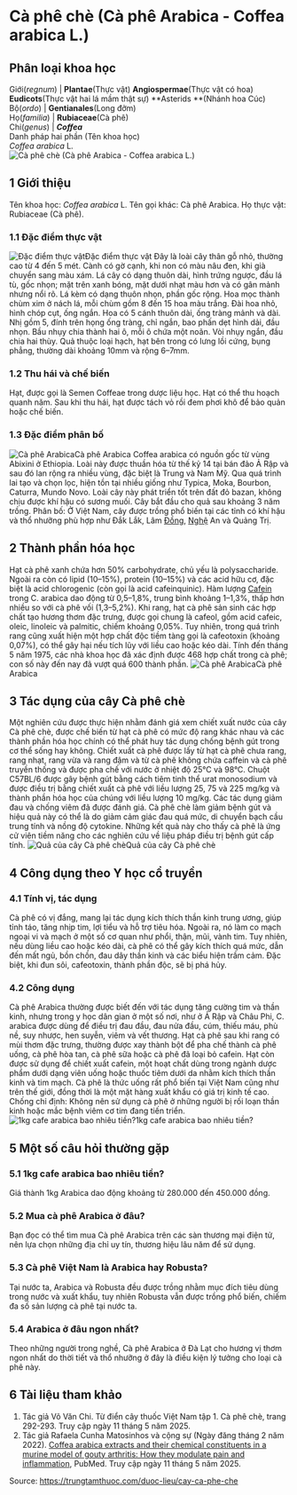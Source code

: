 # Cà phê chè (Cà phê Arabica - Coffea arabica L.)

Phân loại khoa học  
---  
Giới(_regnum_) |  **Plantae**(Thực vật) **Angiospermae**(Thực vật có hoa) **Eudicots**(Thực vật hai lá mầm thật sự) **Asterids **(Nhánh hoa Cúc)  
Bộ(_ordo_) | **Gentianales**(Long đởm)  
Họ(_familia_) | **Rubiaceae**(Cà phê)  
Chi(_genus_) | _**Coffea**_  
Danh pháp hai phần (Tên khoa học)  
_Coffea arabica_ L.  
![Cà phê chè \(Cà phê Arabica - Coffea arabica L.\)](https://trungtamthuoc.com/images/others/ca-phe-che-8187.jpg)
##  1 Giới thiệu
Tên khoa học: _Coffea arabica_ L.
Tên gọi khác: Cà phê Arabica.
Họ thực vật: Rubiaceae (Cà phê).
### 1.1 Đặc điểm thực vật
![Đặc điểm thực vật](https://trungtamthuoc.com/images/item/ca-phe-che-1.jpg)Đặc điểm thực vật
Đây là loài cây thân gỗ nhỏ, thường cao từ 4 đến 5 mét. Cành có gờ cạnh, khi non có màu nâu đen, khi già chuyển sang màu xám. Lá cây có dạng thuôn dài, hình trứng ngược, đầu lá tù, gốc nhọn; mặt trên xanh bóng, mặt dưới nhạt màu hơn và có gân mảnh nhưng nổi rõ. Lá kèm có dạng thuôn nhọn, phần gốc rộng.
Hoa mọc thành chùm xim ở nách lá, mỗi chùm gồm 8 đến 15 hoa màu trắng. Đài hoa nhỏ, hình chóp cụt, ống ngắn. Hoa có 5 cánh thuôn dài, ống tràng mảnh và dài. Nhị gồm 5, đính trên họng ống tràng, chỉ ngắn, bao phấn dẹt hình dải, đầu nhọn. Bầu nhụy chia thành hai ô, mỗi ô chứa một noãn. Vòi nhụy ngắn, đầu chia hai thùy. Quả thuộc loại hạch, hạt bên trong có lưng lồi cứng, bụng phẳng, thường dài khoảng 10mm và rộng 6–7mm.
### 1.2 Thu hái và chế biến
Hạt, được gọi là Semen Coffeae trong dược liệu học.
Hạt có thể thu hoạch quanh năm. Sau khi thu hái, hạt được tách vỏ rồi đem phơi khô để bảo quản hoặc chế biến.
### 1.3 Đặc điểm phân bố
![Cà phê Arabica](https://trungtamthuoc.com/images/item/ca-phe-che-0.jpg)Cà phê Arabica
Coffea arabica có nguồn gốc từ vùng Abixini ở Ethiopia. Loài này được thuần hóa từ thế kỷ 14 tại bán đảo Ả Rập và sau đó lan rộng ra nhiều vùng, đặc biệt là Trung và Nam Mỹ. Qua quá trình lai tạo và chọn lọc, hiện tồn tại nhiều giống như Typica, Moka, Bourbon, Caturra, Mundo Novo. Loài cây này phát triển tốt trên đất đỏ bazan, không chịu được khí hậu có sương muối. Cây bắt đầu cho quả sau khoảng 3 năm trồng.
Phân bố: Ở Việt Nam, cây được trồng phổ biến tại các tỉnh có khí hậu và thổ nhưỡng phù hợp như Đắk Lắk, Lâm [Đồng](https://trungtamthuoc.com/hoat-chat/dong "Đồng"), [Nghệ](https://trungtamthuoc.com/duoc-lieu/nghe-21 "Nghệ") An và Quảng Trị.
##  2 Thành phần hóa học
Hạt cà phê xanh chứa hơn 50% carbohydrate, chủ yếu là polysaccharide. Ngoài ra còn có lipid (10–15%), protein (10–15%) và các acid hữu cơ, đặc biệt là acid chlorogenic (còn gọi là acid cafeinquinic). Hàm lượng [Cafein](https://trungtamthuoc.com/hoat-chat/cafein "Cafein") trong C. arabica dao động từ 0,5–1,8%, trung bình khoảng 1–1,3%, thấp hơn nhiều so với cà phê vối (1,3–5,2%).
Khi rang, hạt cà phê sản sinh các hợp chất tạo hương thơm đặc trưng, được gọi chung là cafeol, gồm acid cafeic, oleic, linoleic và palmitic, chiếm khoảng 0,05%. Tuy nhiên, trong quá trình rang cũng xuất hiện một hợp chất độc tiềm tàng gọi là cafeotoxin (khoảng 0,07%), có thể gây hại nếu tích lũy với liều cao hoặc kéo dài.
Tính đến tháng 5 năm 1975, các nhà khoa học đã xác định được 468 hợp chất trong cà phê; con số này đến nay đã vượt quá 600 thành phần.
![Cà phê Arabica](https://trungtamthuoc.com/images/item/ca-phe-che-2.jpg)Cà phê Arabica
##  3 Tác dụng của cây Cà phê chè
Một nghiên cứu được thực hiện nhằm đánh giá xem chiết xuất nước của cây Cà phê chè, được chế biến từ hạt cà phê có mức độ rang khác nhau và các thành phần hóa học chính có thể phát huy tác dụng chống bệnh gút trong cơ thể sống hay không.
Chiết xuất cà phê được lấy từ hạt cà phê chưa rang, rang nhạt, rang vừa và rang đậm và từ cà phê không chứa caffein và cà phê truyền thống và được pha chế với nước ở nhiệt độ 25°C và 98°C. Chuột C57BL/6 được gây bệnh gút bằng cách tiêm tinh thể urat monosodium và được điều trị bằng chiết xuất cà phê với liều lượng 25, 75 và 225 mg/kg và thành phần hóa học của chúng với liều lượng 10 mg/kg. Các tác dụng giảm đau và chống viêm đã được đánh giá.
Cà phê chè làm giảm bệnh gút và hiệu quả này có thể là do giảm cảm giác đau quá mức, di chuyển bạch cầu trung tính và nồng độ cytokine. Những kết quả này cho thấy cà phê là ứng cử viên tiềm năng cho các nghiên cứu về liệu pháp điều trị bệnh gút cấp tính.
![Quả của cây Cà phê chè](https://trungtamthuoc.com/images/item/ca-phe-che-3.jpg)Quả của cây Cà phê chè
##  4 Công dụng theo Y học cổ truyền
### 4.1 Tính vị, tác dụng
Cà phê có vị đắng, mang lại tác dụng kích thích thần kinh trung ương, giúp tỉnh táo, tăng nhịp tim, lợi tiểu và hỗ trợ tiêu hóa. Ngoài ra, nó làm co mạch ngoại vi và mạch ở một số cơ quan như phổi, thận, mũi, vành tim. Tuy nhiên, nếu dùng liều cao hoặc kéo dài, cà phê có thể gây kích thích quá mức, dẫn đến mất ngủ, bồn chồn, đau dây thần kinh và các biểu hiện trầm cảm. Đặc biệt, khi đun sôi, cafeotoxin, thành phần độc, sẽ bị phá hủy.
### 4.2 Công dụng
Cà phê Arabica thường được biết đến với tác dụng tăng cường tim và thần kinh, nhưng trong y học dân gian ở một số nơi, như ở Ả Rập và Châu Phi, C. arabica được dùng để điều trị đau đầu, đau nửa đầu, cúm, thiếu máu, phù nề, suy nhược, hen suyễn, viêm và vết thương.
Hạt cà phê sau khi rang có mùi thơm đặc trưng, thường được xay thành bột để pha chế thành cà phê uống, cà phê hòa tan, cà phê sữa hoặc cà phê đã loại bỏ cafein. Hạt còn được sử dụng để chiết xuất cafein, một hoạt chất dùng trong ngành dược phẩm dưới dạng viên uống hoặc thuốc tiêm dưới da nhằm kích thích thần kinh và tim mạch.
Cà phê là thức uống rất phổ biến tại Việt Nam cũng như trên thế giới, đồng thời là một mặt hàng xuất khẩu có giá trị kinh tế cao.
Chống chỉ định: Không nên sử dụng cà phê ở những người bị rối loạn thần kinh hoặc mắc bệnh viêm cơ tim đang tiến triển.
![1kg cafe arabica bao nhiêu tiền?](https://trungtamthuoc.com/images/item/ca-phe-che-4.jpg)1kg cafe arabica bao nhiêu tiền?
##  5 Một số câu hỏi thường gặp
### 5.1 1kg cafe arabica bao nhiêu tiền?
Giá thành 1kg Arabica dao động khoảng từ 280.000 đến 450.000 đồng.
### 5.2 Mua cà phê Arabica ở đâu?
Bạn đọc có thể tìm mua Cà phê Arabica trên các sàn thương mại điện tử, nên lựa chọn những địa chỉ uy tín, thương hiệu lâu năm để sử dụng.
### 5.3 Cà phê Việt Nam là Arabica hay Robusta?
Tại nước ta, Arabica và Robusta đều được trồng nhằm mục đích tiêu dùng trong nước và xuất khẩu, tuy nhiên Robusta vẫn được trồng phổ biến, chiếm đa số sản lượng cà phê tại nước ta.
### 5.4 Arabica ở đâu ngon nhất?
Theo những người trong nghề, Cà phê Arabica ở Đà Lạt cho hương vị thơm ngon nhất do thời tiết và thổ nhưỡng ở đây là điều kiện lý tưởng cho loại cà phê này.
##  6 Tài liệu tham khảo
  1. Tác giả Võ Văn Chi. Từ điển cây thuốc Việt Nam tập 1. Cà phê chè, trang 292-293. Truy cập ngày 11 tháng 5 năm 2025.
  2. Tác giả Rafaela Cunha Matosinhos và cộng sự (Ngày đăng tháng 2 năm 2022). [Coffea arabica extracts and their chemical constituents in a murine model of gouty arthritis: How they modulate pain and inflammation](https://pubmed.ncbi.nlm.nih.gov/34715299/), PubMed. Truy cập ngày 11 tháng 5 năm 2025.




Source: https://trungtamthuoc.com/duoc-lieu/cay-ca-phe-che